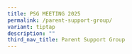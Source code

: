 ```yaml
---
title: PSG MEETING 2025
permalink: /parent-support-group/
variant: tiptap
description: ""
third_nav_title: Parent Support Group
---
```

<p></p>